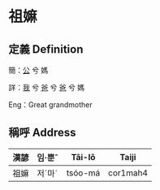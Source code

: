 # 祖嫲
## 定義 Definition
簡：[公](member8.md) 兮 媽

詳：[我](member1.md) 兮 [爸](member2.md) 兮 [爸](member8.md) 兮 媽

Eng：Great grandmother

## 稱呼 Address

漢諺 | 임·뿐ˆ | Tâi-lô | Taiji
--- | --- | --- | --- 
祖嫲 | 저ˊ마ˊ | tsóo-má | cor1mah4 

